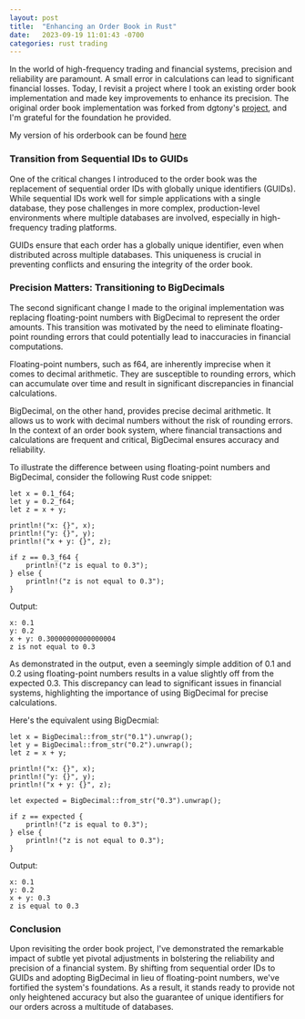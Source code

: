 ```yaml
---
layout: post
title:  "Enhancing an Order Book in Rust"
date:   2023-09-19 11:01:43 -0700
categories: rust trading 
---
```


In the world of high-frequency trading and financial systems, precision and reliability are paramount. A small error in calculations can lead to significant financial losses. Today, I revisit a project where I took an existing order book implementation and made key improvements to enhance its precision. The original order book implementation was forked from dgtony's [project](https://github.com/dgtony/orderbook-rs), and I'm grateful for the foundation he provided.

My version of his orderbook can be found [here](https://github.com/flomang/paper/blob/main/orderbook/README.md)

### Transition from Sequential IDs to GUIDs
One of the critical changes I introduced to the order book was the replacement of sequential order IDs with globally unique identifiers (GUIDs). While sequential IDs work well for simple applications with a single database, they pose challenges in more complex, production-level environments where multiple databases are involved, especially in high-frequency trading platforms.

GUIDs ensure that each order has a globally unique identifier, even when distributed across multiple databases. This uniqueness is crucial in preventing conflicts and ensuring the integrity of the order book. 

### Precision Matters: Transitioning to BigDecimals
The second significant change I made to the original implementation was replacing floating-point numbers with BigDecimal to represent the order amounts. This transition was motivated by the need to eliminate floating-point rounding errors that could potentially lead to inaccuracies in financial computations.

Floating-point numbers, such as f64, are inherently imprecise when it comes to decimal arithmetic. They are susceptible to rounding errors, which can accumulate over time and result in significant discrepancies in financial calculations.

BigDecimal, on the other hand, provides precise decimal arithmetic. It allows us to work with decimal numbers without the risk of rounding errors. In the context of an order book system, where financial transactions and calculations are frequent and critical, BigDecimal ensures accuracy and reliability.

To illustrate the difference between using floating-point numbers and BigDecimal, consider the following Rust code snippet:

```
let x = 0.1_f64;
let y = 0.2_f64;
let z = x + y;

println!("x: {}", x);
println!("y: {}", y);
println!("x + y: {}", z);

if z == 0.3_f64 {
    println!("z is equal to 0.3");
} else {
    println!("z is not equal to 0.3");
}
```

Output:
```
x: 0.1
y: 0.2
x + y: 0.30000000000000004
z is not equal to 0.3
```

As demonstrated in the output, even a seemingly simple addition of 0.1 and 0.2 using floating-point numbers results in a value slightly off from the expected 0.3. This discrepancy can lead to significant issues in financial systems, highlighting the importance of using BigDecimal for precise calculations.

Here's the equivalent using BigDecmial: 

```
let x = BigDecimal::from_str("0.1").unwrap();
let y = BigDecimal::from_str("0.2").unwrap();
let z = x + y;

println!("x: {}", x);
println!("y: {}", y);
println!("x + y: {}", z);

let expected = BigDecimal::from_str("0.3").unwrap();

if z == expected {
    println!("z is equal to 0.3");
} else {
    println!("z is not equal to 0.3");
}
```

Output:
```
x: 0.1
y: 0.2
x + y: 0.3
z is equal to 0.3
```

### Conclusion
Upon revisiting the order book project, I've demonstrated the remarkable impact of subtle yet pivotal adjustments in bolstering the reliability and precision of a financial system. By shifting from sequential order IDs to GUIDs and adopting BigDecimal in lieu of floating-point numbers, we've fortified the system's foundations. As a result, it stands ready to provide not only heightened accuracy but also the guarantee of unique identifiers for our orders across a multitude of databases.